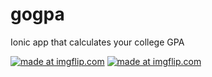 # gogpa
Ionic app that calculates your college GPA

<a href="https://imgflip.com/gif/3mcfy6"><img src="https://i.imgflip.com/3mcfy6.gif" title="made at imgflip.com"/></a>
<a href="https://imgflip.com/gif/3mcg9l"><img src="https://i.imgflip.com/3mcg9l.gif" title="made at imgflip.com"/></a>
